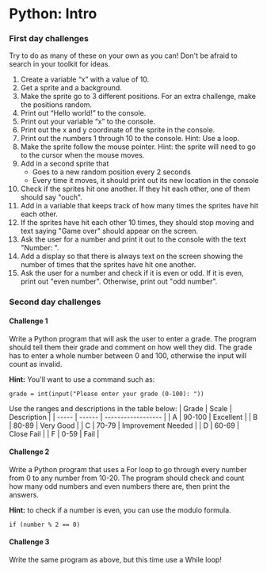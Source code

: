 # Python: Intro
### First day challenges
Try to do as many of these on your own as you can! Don't be afraid to search in your toolkit for ideas.
1. Create a variable “x” with a value of 10.
2. Get a sprite and a background.
3. Make the sprite go to 3 different positions. For an extra challenge, make the positions random.
4. Print out “Hello world!” to the console.
5. Print out your variable “x” to the console.
6. Print out the x and y coordinate of the sprite in the console.
7. Print out the numbers 1 through 10 to the console. Hint: Use a loop.
8. Make the sprite follow the mouse pointer. Hint: the sprite will need to go to the cursor when the mouse moves.
9. Add in a second sprite that
    * Goes to a new random position every 2 seconds
    * Every time it moves, it should print out its new location in the console
11. Check if the sprites hit one another. If they hit each other, one of them should say "ouch".
12. Add in a variable that keeps track of how many times the sprites have hit each other.
13. If the sprites have hit each other 10 times, they should stop moving and text saying "Game over" should appear on the screen.
14. Ask the user for a number and print it out to the console with the text "Number: ".
15. Add a display so that there is always text on the screen showing the number of times that the sprites have hit one another.
16. Ask the user for a number and check if it is even or odd. If it is even, print out "even number". Otherwise, print out "odd
number".

### Second day challenges
#### Challenge 1
Write a Python program that will ask the user to enter a grade. The program should tell them their grade and comment on how well they did. The grade has to enter a whole number between 0 and 100, otherwise the input will count as invalid. 

**Hint:** You'll want to use a command such as:

```grade = int(input("Please enter your grade (0-100): "))```

Use the ranges and descriptions in the table below:
| Grade | Scale  | Description        |
| ----- | ------ | ------------------ |
| A     | 90-100 | Excellent          |
| B     | 80-89  | Very Good          |
| C     | 70-79  | Improvement Needed |
| D     | 60-69  | Close Fail         |
| F     | 0-59   | Fail               |

#### Challenge 2
Write a Python program that uses a For loop to go through every number from 0 to any number from 10-20. The program should check and count how many odd numbers and even numbers there are, then print the answers.

**Hint:** to check if a number is even, you can use the modulo formula.

```if (number % 2 == 0)```

#### Challenge 3
Write the same program as above, but this time use a While loop!

